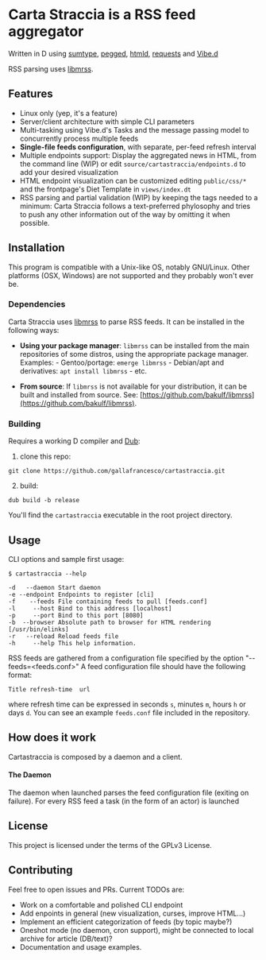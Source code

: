 # Carta Straccia is a RSS feed aggregator

Written in D using [sumtype](https://code.dlang.org/packages/sumtype),
[pegged](https://code.dlang.org/packages/pegged),
[htmld](https://code.dlang.org/packages/htmld),
[requests](https://code.dlang.org/requests) and [Vibe.d](https://vibed.org)

RSS parsing uses
[libmrss](https://autistici.org/bakunin/libmrss/doc/index.html).

## Features

* Linux only (yep, it's a feature)
* Server/client architecture with simple CLI parameters
* Multi-tasking using Vibe.d's Tasks and the message passing model to
  concurrently process multiple feeds
* **Single-file feeds configuration**, with separate, per-feed refresh interval
* Multiple endpoints support: Display the aggregated news in HTML, from the
  command line (WIP) or edit `source/cartastraccia/endpoints.d` to add your
  desired visualization
* HTML endpoint visualization can be customized editing `public/css/*` and the
  frontpage's Diet Template in `views/index.dt`
* RSS parsing and partial validation (WIP) by keeping the tags needed to a
  minimum: Carta Straccia follows a text-preferred phylosophy and tries to push
  any other information out of the way by omitting it when possible.

## Installation

This program is compatible with a Unix-like OS, notably GNU/Linux. Other
platforms (OSX, Windows) are not supported and they probably won't ever be.

### Dependencies

Carta Straccia uses
[libmrss](https://autistici.org/bakunin/libmrss/doc/index.html) to parse RSS
feeds. It can be installed in the following ways:

* **Using your package manager**: `libmrss` can be installed from the main
	repositories of some distros, using the appropriate package manager. Examples:
		- Gentoo/portage: `emerge libmrss`
		- Debian/apt and derivatives: `apt install libmrss`
		- etc.


* **From source**: If `libmrss` is not available for your distribution,
it can be built and installed from source. See:
[https://github.com/bakulf/libmrss](https://github.com/bakulf/libmrss).

### Building

Requires a working D compiler and [Dub](https://github.com/dlang/dub):

1. clone this repo:

```
git clone https://github.com/gallafrancesco/cartastraccia.git
```

2. build:

```
dub build -b release
```

You'll find the `cartastraccia` executable in the root project directory.

## Usage

CLI options and sample first usage:
```
$ cartastraccia --help

-d   --daemon Start daemon
-e --endpoint Endpoints to register [cli]
-f    --feeds File containing feeds to pull [feeds.conf]
-l     --host Bind to this address [localhost]
-p     --port Bind to this port [8080]
-b  --browser Absolute path to browser for HTML rendering [/usr/bin/elinks]
-r   --reload Reload feeds file
-h     --help This help information.
```

RSS feeds are gathered from a configuration file specified by the option "--feeds=<feeds.conf>"
A feed configuration file should have the following format:
```
Title refresh-time  url
```

where refresh time can be expressed in seconds `s`, minutes `m`, hours `h` or days `d`.
You can see an example `feeds.conf` file included in the repository.

## How does it work

Cartastraccia is composed by a daemon and a client.

#### The Daemon

The daemon when launched parses the feed configuration file (exiting on failure).
For every RSS feed a task (in the form of an actor) is launched

## License

This project is licensed under the terms of the GPLv3 License.

## Contributing

Feel free to open issues and PRs. Current TODOs are:

* Work on a comfortable and polished CLI endpoint
* Add enpoints in general (new visualization, curses, improve HTML...)
* Implement an efficient categorization of feeds (by topic maybe?)
* Oneshot mode (no daemon, cron support), might be connected to local archive
  for article (DB/text)?
* Documentation and usage examples.
